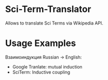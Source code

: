 # Sci-Term-Translator

Allows to translate Sci Terms via Wikipedia API.

# Usage Examples
Взаимоиндукция Russian -> English:
* Google Tranlate: mutual induction 
* SciTerm: Inductive coupling
